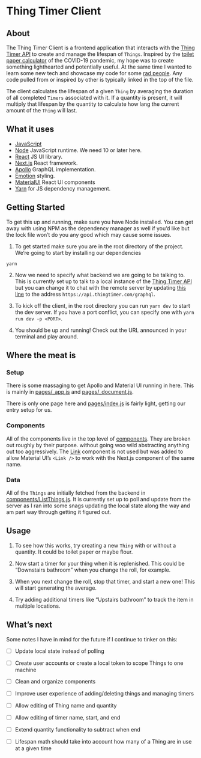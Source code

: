 # **Thing Timer Client**

## **About**

The Thing Timer Client is a frontend application that interacts with the [Thing Timer API](https://github.com/inghamemerson/thingtimer-api) to create and manage the lifespan of `Things`. Inspired by the [toilet paper calculator](https://howmuchtoiletpaper.com) of the COVID-19 pandemic, my hope was to create something lighthearted and potentially useful. At the same time I wanted to learn some new tech and showcase my code for some [rad people](https://www.gloo.us). Any code pulled from or inspired by other is typically linked in the top of the file.

The client calculates the lifespan of a given `Thing` by averaging the duration of all completed `Timers` associated with it. If a quantity is present, it will multiply that lifespan by the quantity to calculate how lang the current amount of the `Thing` will last.

## **What it uses**

- [JavaScript](https://www.javascript.com)
- [Node](https://nodejs.org/en/) JavaScript runtime. We need 10 or later here.
- [React](https://reactjs.org) JS UI library.
- [Next.js](https://nextjs.org) React framework.
- [Apollo](https://www.apollographql.com) GraphQL implementation.
- [Emotion](https://emotion.sh/docs/introduction) styling.
- [MaterialUI](https://material-ui.com) React UI components
- [Yarn](https://yarnpkg.com) for JS dependency management.

## **Getting Started**

To get this up and running, make sure you have Node installed. You can get away with using NPM as the dependency manager as well if you’d like but the lock file won’t do you any good which may cause some issues.


1. To get started make sure you are in the root directory of the project. We’re going to start by installing our dependencies
```
yarn
```
 
2. Now we need to specify what backend we are going to be talking to. This is currently set up to talk to a local instance of the [Thing Timer API](https://github.com/inghamemerson/thingtimer-api) but you can change it to chat with the remote server by updating [this line](https://github.com/inghamemerson/thingtimer-client/blob/master/apolloClient.js#L14) to the address `https://api.thingtimer.com/graphql`.

3. To kick off the client, in the root directory you can run `yarn dev` to start the dev server. If you have a port conflict, you can specify one with `yarn run dev -p <PORT>`.

4. You should be up and running! Check out the URL announced in your terminal and play around.

## **Where the meat is**

### **Setup**
There is some massaging to get Apollo and Material UI running in here. This is mainly in [pages/_app.js](https://github.com/inghamemerson/thingtimer-client/blob/master/pages/_app.js) and [pages/_document.js](https://github.com/inghamemerson/thingtimer-client/blob/master/pages/_document.js).

There is only one page here and [pages/index.js](https://github.com/inghamemerson/thingtimer-client/blob/master/pages/index.js) is fairly light, getting our entry setup for us.

### **Components**
All of the components live in the top level of [components](https://github.com/inghamemerson/thingtimer-client/tree/master/components). They are broken out roughly by their purpose. without going woo wild abstracting anything out too aggressively. The [Link](https://github.com/inghamemerson/thingtimer-client/blob/master/components/Link.js) component is not used but was added to allow Material UI’s `<Link />` to work with the Next.js component of the same name.

### **Data**
All of the `Things` are initially fetched from the backend in [components/ListThings.js](https://github.com/inghamemerson/thingtimer-client/blob/master/components/ListThings.js#L30-L32). It is currently set up to poll and update from the server as I ran into some snags updating the local state along the way and am part way through getting it figured out.

## **Usage**

1. To see how this works, try creating a new `Thing` with or without a quantity. It could be toilet paper or maybe flour.

2. Now start a timer for your thing when it is replenished. This could be “Downstairs bathroom” when you change the roll, for example.

3. When you next change the roll, stop that timer, and start a new one! This will start generating the average.

4. Try adding additional timers like “Upstairs bathroom” to track the item in multiple locations.


## **What’s next**
Some notes I have in mind for the future if I continue to tinker on this:
- [ ] Update local state instead of polling
- [ ] Create user accounts or create a local token to scope Things to one machine
- [ ] Clean and organize components
- [ ] Improve user experience of adding/deleting things and managing timers
- [ ] Allow editing of Thing name and quantity
- [ ] Allow editing of timer name, start, and end
- [ ] Extend quantity functionality to subtract when end
- [ ] Lifespan math should take into account how many of a Thing are in use at a given time


